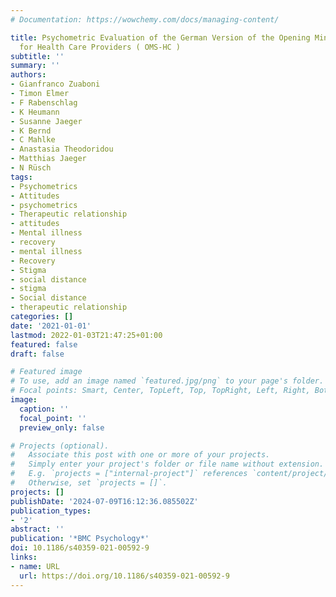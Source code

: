 ```yaml
---
# Documentation: https://wowchemy.com/docs/managing-content/

title: Psychometric Evaluation of the German Version of the Opening Minds Stigma Scale
  for Health Care Providers ( OMS-HC )
subtitle: ''
summary: ''
authors:
- Gianfranco Zuaboni
- Timon Elmer
- F Rabenschlag
- K Heumann
- Susanne Jaeger
- K Bernd
- C Mahlke
- Anastasia Theodoridou
- Matthias Jaeger
- N Rüsch
tags:
- Psychometrics
- Attitudes
- psychometrics
- Therapeutic relationship
- attitudes
- Mental illness
- recovery
- mental illness
- Recovery
- Stigma
- social distance
- stigma
- Social distance
- therapeutic relationship
categories: []
date: '2021-01-01'
lastmod: 2022-01-03T21:47:25+01:00
featured: false
draft: false

# Featured image
# To use, add an image named `featured.jpg/png` to your page's folder.
# Focal points: Smart, Center, TopLeft, Top, TopRight, Left, Right, BottomLeft, Bottom, BottomRight.
image:
  caption: ''
  focal_point: ''
  preview_only: false

# Projects (optional).
#   Associate this post with one or more of your projects.
#   Simply enter your project's folder or file name without extension.
#   E.g. `projects = ["internal-project"]` references `content/project/deep-learning/index.md`.
#   Otherwise, set `projects = []`.
projects: []
publishDate: '2024-07-09T16:12:36.085502Z'
publication_types:
- '2'
abstract: ''
publication: '*BMC Psychology*'
doi: 10.1186/s40359-021-00592-9
links:
- name: URL
  url: https://doi.org/10.1186/s40359-021-00592-9
---
```

